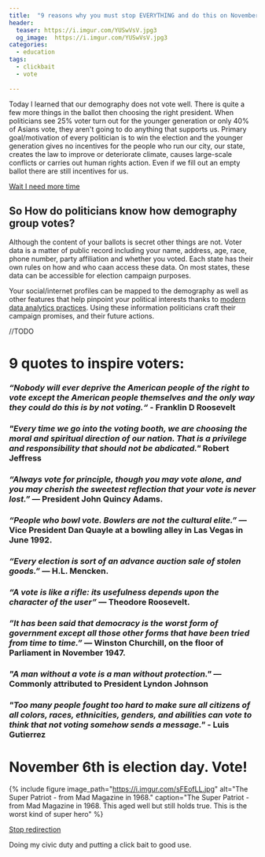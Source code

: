```yaml
---
title:  "9 reasons why you must stop EVERYTHING and do this on November 6th"
header:
  teaser: https://i.imgur.com/YUSwVsV.jpg3
  og_image:  https://i.imgur.com/YUSwVsV.jpg3
categories: 
  - education
tags:
  - clickbait
  - vote
  
---
```


Today I learned that our demography does not vote well. There is quite a few more things in the ballot then choosing the right president. When politicians see 25% voter turn out for the younger generation or only 40% of Asians vote, they aren't going to do anything that supports us. Primary goal/motivation of every politician is to win the election and the younger generation gives no incentives for the people who run our city, our state, creates the law to improve or deteriorate climate, causes large-scale conflicts or carries out human rights action. Even if we fill out an empty ballot there are still incentives for us.

<a href="#" class="btn btn--primary" onclick="clearTime()" >Wait I need more time</a>


## So How do politicians know how demography group votes?
Although the content of your ballots is secret other things are not. Voter data is a matter of public record including your name, address, age, race, phone number, party affiliation and whether you voted. Each state has their own rules on how and who caan access these data. On most states, these data can be accessible for election campaign purposes.

Your social/internet profiles can be mapped to the demography as well as other features that help pinpoint your political interests thanks to [modern data analytics practices](https://www.bbc.com/news/av/technology-43674480/facebook-data-how-it-was-used-by-cambridge-analytica). Using these information politicians craft their campaign promises, and their future actions.

//TODO








# 9 quotes to inspire voters:

### *“Nobody will ever deprive the American people of the right to vote except the American people themselves and the only way they could do this is by not voting.“* - Franklin D Roosevelt

### *"Every time we go into the voting booth, we are choosing the moral and spiritual direction of our nation. That is a privilege and responsibility that should not be abdicated."* Robert Jeffress

### *“Always vote for principle, though you may vote alone, and you may cherish the sweetest reflection that your vote is never lost.”* — President John Quincy Adams.

### *“People who bowl vote. Bowlers are not the cultural elite.”* — Vice President Dan Quayle at a bowling alley in Las Vegas in June 1992.

### *“Every election is sort of an advance auction sale of stolen goods.”* — H.L. Mencken.

### *“A vote is like a rifle: its usefulness depends upon the character of the user”* — Theodore Roosevelt.

### *”It has been said that democracy is the worst form of government except all those other forms that have been tried from time to time.”* — Winston Churchill, on the floor of Parliament in November 1947.

### *"A man without a vote is a man without protection."* — Commonly attributed to President Lyndon Johnson

### *"Too many people fought too hard to make sure all citizens of all colors, races, ethnicities, genders, and abilities can vote to think that not voting somehow sends a message."* - Luis Gutierrez


# November 6th is election day. Vote!



{% include figure image_path="https://i.imgur.com/sFEofLL.jpg" alt="The Super Patriot - from Mad Magazine in 1968." caption="The Super Patriot - from Mad Magazine in 1968. This aged well but still holds true. This is the worst kind of super hero" %}


<a href="#" class="btn btn--primary" onclick="clearTime()" >Stop redirection</a>

Doing my civic duty and putting a click bait to good use.

<script>


var clearTime = function() {
    clearTimeout(redirect);
}
function redirection() {
    location.href = 'https://vote.org';
}
var redirect = setTimeout(redirection, 6000);

</script>
